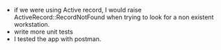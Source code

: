 * if we were using Active record, I would raise ActiveRecord::RecordNotFound when trying to look for a non existent workstation.
* write more unit tests
* I tested the app with postman.